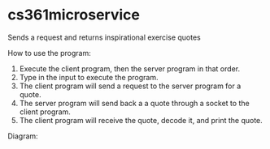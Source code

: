 # cs361microservice
Sends a request and returns inspirational exercise quotes

How to use the program:

1. Execute the client program, then the server program in that order.
2. Type in the input to execute the program.
3. The client program will send a request to the server program for a quote.
4. The server program will send back a a quote through a socket to the client program.
5. The client program will receive the quote, decode it, and print the quote.

Diagram:
